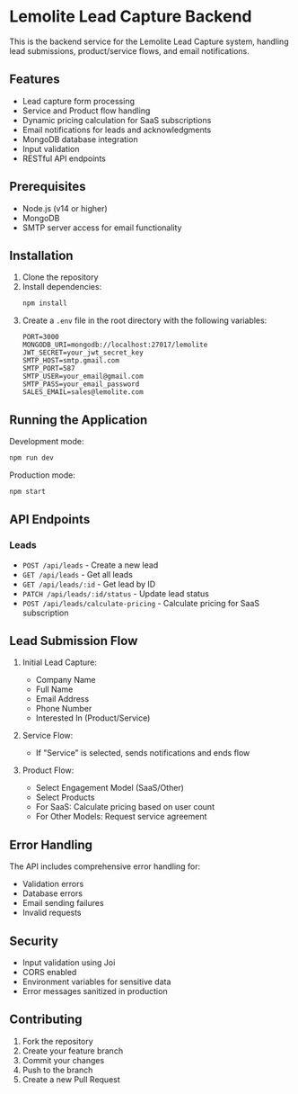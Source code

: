 # Lemolite Lead Capture Backend

This is the backend service for the Lemolite Lead Capture system, handling lead submissions, product/service flows, and email notifications.

## Features

- Lead capture form processing
- Service and Product flow handling
- Dynamic pricing calculation for SaaS subscriptions
- Email notifications for leads and acknowledgments
- MongoDB database integration
- Input validation
- RESTful API endpoints

## Prerequisites

- Node.js (v14 or higher)
- MongoDB
- SMTP server access for email functionality

## Installation

1. Clone the repository
2. Install dependencies:
   ```bash
   npm install
   ```
3. Create a `.env` file in the root directory with the following variables:
   ```
   PORT=3000
   MONGODB_URI=mongodb://localhost:27017/lemolite
   JWT_SECRET=your_jwt_secret_key
   SMTP_HOST=smtp.gmail.com
   SMTP_PORT=587
   SMTP_USER=your_email@gmail.com
   SMTP_PASS=your_email_password
   SALES_EMAIL=sales@lemolite.com
   ```

## Running the Application

Development mode:

```bash
npm run dev
```

Production mode:

```bash
npm start
```

## API Endpoints

### Leads

- `POST /api/leads` - Create a new lead
- `GET /api/leads` - Get all leads
- `GET /api/leads/:id` - Get lead by ID
- `PATCH /api/leads/:id/status` - Update lead status
- `POST /api/leads/calculate-pricing` - Calculate pricing for SaaS subscription

## Lead Submission Flow

1. Initial Lead Capture:

   - Company Name
   - Full Name
   - Email Address
   - Phone Number
   - Interested In (Product/Service)

2. Service Flow:

   - If "Service" is selected, sends notifications and ends flow

3. Product Flow:
   - Select Engagement Model (SaaS/Other)
   - Select Products
   - For SaaS: Calculate pricing based on user count
   - For Other Models: Request service agreement

## Error Handling

The API includes comprehensive error handling for:

- Validation errors
- Database errors
- Email sending failures
- Invalid requests

## Security

- Input validation using Joi
- CORS enabled
- Environment variables for sensitive data
- Error messages sanitized in production

## Contributing

1. Fork the repository
2. Create your feature branch
3. Commit your changes
4. Push to the branch
5. Create a new Pull Request
